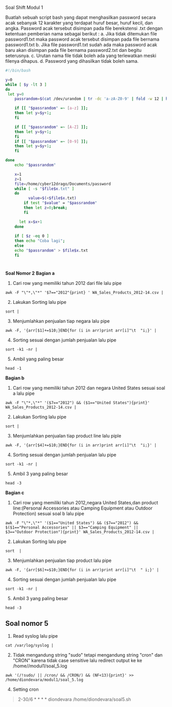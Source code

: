 Soal Shift Modul 1

Buatlah sebuah script bash yang dapat menghasilkan password secara acak sebanyak 12 karakter yang terdapat huruf besar, huruf kecil, dan angka. Password acak tersebut disimpan pada file berekstensi .txt dengan ketentuan pemberian nama sebagai berikut : a.	Jika tidak ditemukan file password1.txt maka password acak tersebut disimpan pada file bernama password1.txt 
b.	Jika file password1.txt sudah ada maka password acak baru akan disimpan pada file bernama password2.txt dan begitu seterusnya. 
c.	Urutan nama file tidak boleh ada yang terlewatkan meski filenya dihapus. 
d. Password yang dihasilkan tidak boleh sama.

```bash
#!/bin/bash

y=0
while [ $y -lt 3 ]
do
 let y=0
    passrandom=$(cat /dev/urandom | tr -dc 'a-zA-Z0-9' | fold -w 12 | head -n 1)

    if [[ "$passrandom" =~ [a-z] ]];
	then let y=$y+1;
    fi

    if [[ "$passrandom" =~ [A-Z] ]];
	then let y=$y+1;
    fi
    if [[ "$passrandom" =~ [0-9] ]];
	then let y=$y+1;
    fi

done
    echo "$passrandom"

    x=1
    z=1
    file=/home/cyber12drago/Documents/password
    while [ -s "$file$x.txt" ]
    do
          value=$(<$file$x.txt)
   		if test "$value" = "$passrandom"
		then let z=0;break;
		fi

	  let x=$x+1
    done
   
    if [ $z -eq 0 ]
    then echo "Coba lagi";
    else
	echo "$passrandom" > $file$x.txt  
    fi
```
#
**Soal Nomor 2**
**Bagian a**

1. Cari row yang memiliki tahun 2012 dari file lalu pipe
```
awk -F "\"*,\"*" '$7=="2012"{print} ' WA_Sales_Products_2012-14.csv |
```
2. Lakukan Sorting lalu pipe
```
sort |
```
3. Menjumlahkan penjualan tiap negara lalu pipe
```
awk -F, '{arr[$1]+=$10;}END{for (i in arr)print arr[i]"\t  "i;}' |
```
4. Sorting sesuai dengan jumlah penjualan lalu pipe
```
sort -k1 -nr |
```
5. Ambil yang paling besar
```
head -1
```
**Bagian b**

1. Cari row yang memiliki tahun 2012 dan negara United States sesuai soal a lalu pipe
```
awk -F "\"*,\"*" '($7=="2012") && ($1=="United States"){print}' WA_Sales_Products_2012-14.csv |
```
2. Lakukan Sorting lalu pipe
```
sort |
```
3. Menjumlahkan penjualan tiap product line lalu piple
```
awk -F, '{arr[$4]+=$10;}END{for (i in arr)print arr[i]"\t  "i;}' |
```
4. Sorting sesuai dengan jumlah penjualan lalu pipe
```
sort -k1 -nr |
```
5. Ambil 3 yang paling besar
```
head -3
```
**Bagian c**

1. Cari row yang memiliki tahun 2012,negara United States,dan product line:(Personal Accessories atau Camping Equipment atau Outdoor Protection) sesuai soal b lalu pipe
```
awk -F "\"*,\"*" '($1=="United States") && ($7=="2012") && $($1=="Personal Accessories" || $3=="Camping Equipment" || $3=="Outdoor Protection"){print}' WA_Sales_Products_2012-14.csv |
```
2. Lakukan Sorting lalu pipe
```
sort  |
```
3. Menjumlahkan penjualan tiap product lalu pipe 
```
awk -F, '{arr[$6]+=$10;}END{for (i in arr)print arr[i]"\t  " i;}' |
```
4. Sorting sesuai dengan jumlah penjualan lalu pipe
```
sort -k1 -nr |
```
5. Ambil 3 yang paling besar 
```
head -3
```
<h2>Soal nomor 5</h2>

1. Read syslog lalu pipe
```
cat /var/log/syslog |
```
2. Tidak mengandung string "sudo" tetapi mengandung string "cron" dan "CRON" karena tidak case sensitive lalu redirect output ke ke /home/<user>/modul1/soal_5.log
```
awk '(/!sudo/ || /cron/ && /CRON/) && (NF<13){print}' >> /home/diondevara/modul1/soal_5.log
```
4. Setting cron
> 2-30/6 * * * * diondevara /home/diondevara/soal5.sh
